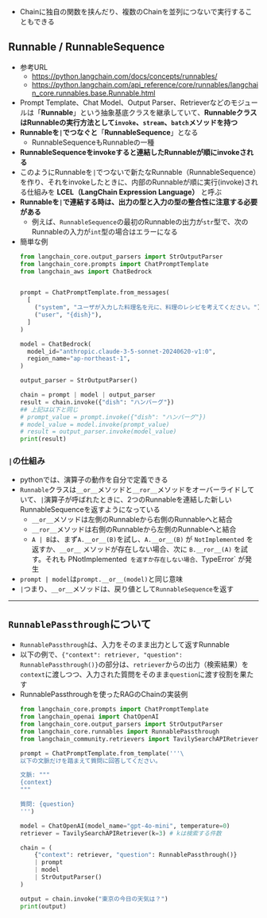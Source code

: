 - Chainに独自の関数を挟んだり、複数のChainを並列につないで実行することもできる

## Runnable / RunnableSequence
- 参考URL
  - https://python.langchain.com/docs/concepts/runnables/
  - https://python.langchain.com/api_reference/core/runnables/langchain_core.runnables.base.Runnable.html
- Prompt Template、Chat Model、Output Parser、Retrieverなどのモジュールは「**Runnable**」という抽象基底クラスを継承していて、**RunnableクラスはRunnableの実行方法として`invoke`、`stream`、`batch`メソッドを持つ**
- **Runnableを`|`でつなぐと**「**RunnableSequence**」となる
  - RunnableSequenceもRunnableの一種
- **RunnableSequenceをinvokeすると連結したRunnableが順にinvokeされる**
- このようにRunnableを`|`でつないで新たなRunnable（RunnableSequence）を作り、それをinvokeしたときに、内部のRunnableが順に実行(invoke)される仕組みを **LCEL（LangChain Expression Language）** と呼ぶ
- **Runnableを`|`で連結する時は、出力の型と入力の型の整合性に注意する必要がある**
  - 例えば、`RunnableSequence`の最初のRunnableの出力が`str`型で、次のRunnableの入力が`int`型の場合はエラーになる
- 簡単な例  
  ```python
  from langchain_core.output_parsers import StrOutputParser
  from langchain_core.prompts import ChatPromptTemplate
  from langchain_aws import ChatBedrock


  prompt = ChatPromptTemplate.from_messages(
    [
      ("system", "ユーザが入力した料理名を元に、料理のレシピを考えてください。"),
      ("user", "{dish}"),
    ]
  )

  model = ChatBedrock(
    model_id="anthropic.claude-3-5-sonnet-20240620-v1:0",
    region_name="ap-northeast-1",
  )

  output_parser = StrOutputParser()

  chain = prompt | model | output_parser
  result = chain.invoke({"dish": "ハンバーグ"})
  ## 上記は以下と同じ
  # prompt_value = prompt.invoke({"dish": "ハンバーグ"})
  # model_value = model.invoke(prompt_value)
  # result = output_parser.invoke(model_value)
  print(result)
  ```

### `|`の仕組み
- pythonでは、演算子の動作を自分で定義できる
- `Runnable`クラスは`__or__`メソッドと`__ror__`メソッドをオーバーライドしていて、`|`演算子が呼ばれたときに、2つのRunnableを連結した新しいRunnableSequenceを返すようになっている
  - `__or__`メソッドは左側のRunnableから右側のRunnableへと結合
  - `__ror__`メソッドは右側のRunnableから左側のRunnableへと結合
  - `A | B`は、まず`A.__or__(B)`を試し、`A.__or__(B)` が `NotImplemented` を返すか、`__or__` メソッドが存在しない場合、次に `B.__ror__(A)` を試す。それも PNotImplemented` を返すか存在しない場合、`TypeError` が発生
- `prompt | model`は`prompt.__or__(model)`と同じ意味
- `|`つまり、`__or__`メソッドは、戻り値として`RunnableSequence`を返す

---

## `RunnablePassthrough`について
- `RunnablePassthrough`は、入力をそのまま出力として返すRunnable
- 以下の例で、`{"context": retriever, "question": RunnablePassthrough()}`の部分は、`retriever`からの出力（検索結果）を`context`に渡しつつ、入力された質問をそのまま`question`に渡す役割を果たす
- RunnablePassthroughを使ったRAGのChainの実装例    
  ```python
  from langchain_core.prompts import ChatPromptTemplate
  from langchain_openai import ChatOpenAI
  from langchain_core.output_parsers import StrOutputParser
  from langchain_core.runnables import RunnablePassthrough
  from langchain_community.retrievers import TavilySearchAPIRetriever

  prompt = ChatPromptTemplate.from_template('''\
  以下の文脈だけを踏まえて質問に回答してください。

  文脈: """
  {context}
  """

  質問: {question}
  ''')

  model = ChatOpenAI(model_name="gpt-4o-mini", temperature=0)
  retriever = TavilySearchAPIRetriever(k=3) # kは検索する件数

  chain = (
      {"context": retriever, "question": RunnablePassthrough()}
      | prompt
      | model
      | StrOutputParser()
  )

  output = chain.invoke("東京の今日の天気は？")
  print(output)
  ```
